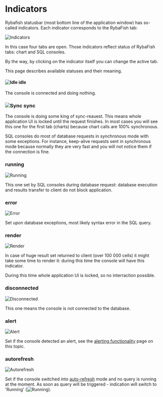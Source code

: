 # Indicators
Rybafish statusbar (most bottom line of the application window) has so-called indicators. Each indicator corresponds to the RybaFish tab:

![Indicators](https://www.rybafish.net/img/ind_00_example.png)

In this case four tabs are open. Those indicators reflect status of RybaFish tabs: chart and SQL consoles.

By the way, by clicking on the indicator itself you can change the active tab.

This page describes available statuses and their meaning.

#### ![Idle](https://www.rybafish.net/img/ind_01_idle.png) idle

The console is connected and doing nothing.

### ![Sync](https://www.rybafish.net/img/ind_02_sync.png) sync

The console is doing some king of sync-reauest. This means whole application UI is locked until the request finishes. In most cases you will see this one for the first tab (charts) because chart calls are 100% synchronous.

SQL consoles do most of database requests in synchronous mode with some exceptions. For instance, keep-alive requests sent in synchronous mode because normally they are very fast and you will not notice them if the connection is fine.

### running
![Running](https://www.rybafish.net/img/ind_03_running.png)

This one set by SQL consoles during database request: database execution and results transfer to client do not block application.

### error
![Error](https://www.rybafish.net/img/ind_04_error.png)

Set upon database exceptions, most likely syntax error in the SQL query.

### render
![Render](https://www.rybafish.net/img/ind_05_render.png)

In case of huge result set returned to client (over 100&nbsp;000 cells) it might take some time to render it: during this time the console will have this indicator.

During this time whole application UI is locked, so no interraction possible. 

### disconnected
![Disconnected](https://www.rybafish.net/img/ind_06_disconnected.png)

This one means the console is not connected to the database.

### alert
![Alert](https://www.rybafish.net/img/ind_07_alert.png)

Set if the console detected an alert, see the [alerting functionality](/alerts) page on this topic.

### autorefresh
![Autorefresh](https://www.rybafish.net/img/ind_08_refresh.png)

Set if the console switched into [auto-refresh](/sqlconsole#refresh) mode and no query is running at the moment. As soon as query will be triggered - indication will switch to 'Running' (![Running](https://www.rybafish.net/img/ind_03_running.png)).
